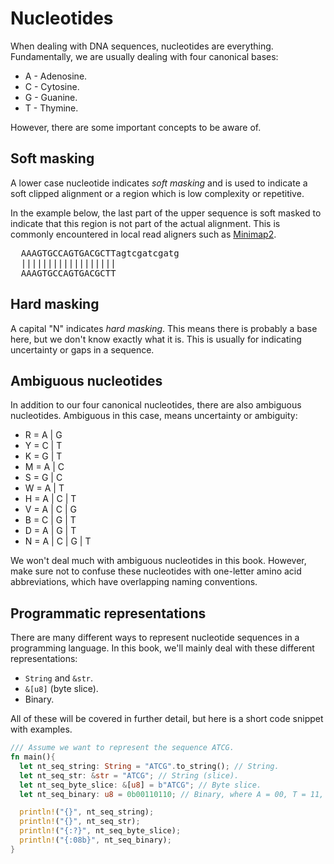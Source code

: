 # Nucleotides
When dealing with DNA sequences, nucleotides are everything. Fundamentally, we are usually dealing with four canonical bases:
- A - Adenosine.
- C - Cytosine.
- G - Guanine.
- T - Thymine.

However, there are some important concepts to be aware of.


## Soft masking
A lower case nucleotide indicates *soft masking* and is used to indicate a soft clipped alignment or a region which is low complexity or repetitive.

In the example below, the last part of the upper sequence is soft masked to indicate that this region is not part of the actual alignment. This is commonly encountered in local read aligners such as [Minimap2](https://github.com/lh3/minimap2).
<pre>
  AAAGTGCCAGTGACGCTTagtcgatcgatg
  ||||||||||||||||||
  AAAGTGCCAGTGACGCTT
</pre>

## Hard masking
A capital "N" indicates *hard masking*. This means there is probably a base here, but we don't know exactly what it is. This is usually for indicating uncertainty or gaps in a sequence.

## Ambiguous nucleotides
In addition to our four canonical nucleotides, there are also ambiguous nucleotides. Ambiguous in this case, means uncertainty or ambiguity:
- R = A | G
- Y = C | T
- K = G | T
- M = A | C
- S = G | C
- W = A | T
- H = A | C | T
- V = A | C | G
- B = C | G | T
- D = A | G | T
- N = A | C | G | T

We won't deal much with ambiguous nucleotides in this book. However, make sure not to confuse these nucleotides with one-letter amino acid abbreviations, which have overlapping naming conventions.

## Programmatic representations
There are many different ways to represent nucleotide sequences in a programming language. In this book, we'll mainly deal with these different representations:
- `String` and `&str`.
- `&[u8]` (byte slice).
- Binary.

All of these will be covered in further detail, but here is a short code snippet with examples.

```rust
/// Assume we want to represent the sequence ATCG.
fn main(){
  let nt_seq_string: String = "ATCG".to_string(); // String.
  let nt_seq_str: &str = "ATCG"; // String (slice).
  let nt_seq_byte_slice: &[u8] = b"ATCG"; // Byte slice.
  let nt_seq_binary: u8 = 0b00110110; // Binary, where A = 00, T = 11, C = 01 and G = 10.

  println!("{}", nt_seq_string);
  println!("{}", nt_seq_str);
  println!("{:?}", nt_seq_byte_slice);
  println!("{:08b}", nt_seq_binary);
}
```
